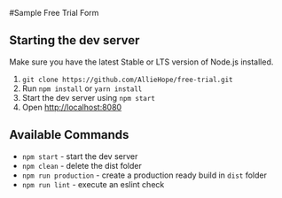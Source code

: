 #Sample Free Trial Form

## Starting the dev server

Make sure you have the latest Stable or LTS version of Node.js installed.

1. `git clone https://github.com/AllieHope/free-trial.git`
2. Run `npm install` or `yarn install`
3. Start the dev server using `npm start`
3. Open [http://localhost:8080](http://localhost:8080)

## Available Commands

- `npm start` - start the dev server
- `npm clean` - delete the dist folder
- `npm run production` - create a production ready build in `dist` folder
- `npm run lint` - execute an eslint check